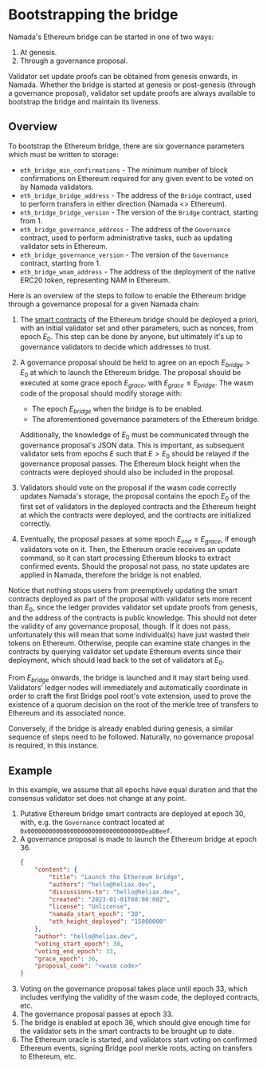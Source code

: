 # Bootstrapping the bridge

Namada's Ethereum bridge can be started in one of two ways:

1. At genesis.
2. Through a governance proposal.

Validator set update proofs can be obtained from genesis onwards, in Namada.
Whether the bridge is started at genesis or post-genesis (through a governance
proposal), validator set update proofs are always available to bootstrap the
bridge and maintain its liveness.

## Overview

To bootstrap the Ethereum bridge, there are six governance parameters which
must be written to storage:

- `eth_bridge_min_confirmations` - The minimum number of block confirmations
  on Ethereum required for any given event to be voted on by Namada validators.
- `eth_bridge_bridge_address` - The address of the `Bridge` contract, used to
  perform transfers in either direction (Namada <> Ethereum).
- `eth_bridge_bridge_version` - The version of the `Bridge` contract, starting
  from 1.
- `eth_bridge_governance_address` - The address of the `Governance` contract,
  used to perform administrative tasks, such as updating validator sets in
  Ethereum.
- `eth_bridge_governance_version` - The version of the `Governance` contract,
  starting from 1.
- `eth_bridge_wnam_address` - The address of the deployment of the native
  ERC20 token, representing NAM in Ethereum.

Here is an overview of the steps to follow to enable the Ethereum bridge through a
governance proposal for a given Namada chain:

1. The [smart contracts](./ethereum_smart_contracts.md) of the Ethereum bridge
   should be deployed a priori, with an initial validator set and other parameters,
   such as nonces, from epoch $E_0$. This step can be done by anyone, but ultimately
   it's up to governance validators to decide which addresses to trust.
2. A governance proposal should be held to agree on an epoch $E_{bridge} > E_0$ at
   which to launch the Ethereum bridge. The proposal should be executed at some
   grace epoch $E_{grace}$, with $E_{grace} \le E_{bridge}$. The wasm code of
   the proposal should modify storage with:

    - The epoch $E_{bridge}$ when the bridge is to be enabled.
    - The aforementioned governance parameters of the Ethereum bridge.

   Additionally, the knowledge of $E_0$ must be communicated through the governance
   proposal's JSON data. This is important, as subsequent validator sets from epochs
   $E$ such that $E > E_0$ should be relayed if the governance proposal passes.
   The Ethereum block height when the contracts were deployed should also be
   included in the proposal.
3. Validators should vote on the proposal if the wasm code correctly updates
   Namada's storage, the proposal contains the epoch $E_0$ of the first set of
   validators in the deployed contracts and the Ethereum height at which the
   contracts were deployed, and the contracts are initialized correctly.
4. Eventually, the proposal passes at some epoch $E_{end} \le E_{grace}$, if enough
   validators vote on it. Then, the Ethereum oracle receives an update command, so it
   can start processing Ethereum blocks to extract confirmed events. Should the proposal
   not pass, no state updates are applied in Namada, therefore the bridge is not enabled.

Notice that nothing stops users from preemptively updating the smart contracts
deployed as part of the proposal with validator sets more recent than $E_0$, since
the ledger provides validator set update proofs from genesis, and the address of
the contracts is public knowledge. This should not deter the validity of any
governance proposal, though. If it does not pass, unfortunately this will mean
that some individual(s) have just wasted their tokens on Ethereum. Otherwise,
people can examine state changes in the contracts by querying validator set
update Ethereum events since their deployment, which should lead back to the
set of validators at $E_0$.

From $E_{bridge}$ onwards, the bridge is launched and it may start being used.
Validators' ledger nodes will immediately and automatically coordinate in order
to craft the first Bridge pool root's vote extension, used to prove the existence
of a quorum decision on the root of the merkle tree of transfers to Ethereum and
its associated nonce.

Conversely, if the bridge is already enabled during genesis, a similar sequence of
steps need to be followed. Naturally, no governance proposal is required, in this
instance.

## Example

In this example, we assume that all epochs have equal duration and that
the consensus validator set does not change at any point.

1. Putative Ethereum bridge smart contracts are deployed at epoch $30$, with, e.g.
   the `Governance` contract located at `0x00000000000000000000000000000000DeaDBeef`.
2. A governance proposal is made to launch the Ethereum bridge at epoch $36$.
    ```json
    {
        "content": {
            "title": "Launch the Ethereum bridge",
            "authors": "hello@heliax.dev",
            "discussions-to": "hello@heliax.dev",
            "created": "2023-01-01T08:00:00Z",
            "license": "Unlicense",
            "namada_start_epoch": "30",
            "eth_height_deployed": "15000000"
        },
        "author": "hello@heliax.dev",
        "voting_start_epoch": 30,
        "voting_end_epoch": 33,
        "grace_epoch": 36,
        "proposal_code": "<wasm code>"
    }
    ```
3. Voting on the governance proposal takes place until epoch $33$,
   which includes verifying the validity of the wasm code, the
   deployed contracts, etc.
4. The governance proposal passes at epoch $33$.
5. The bridge is enabled at epoch $36$, which should give enough time for the
   validator sets in the smart contracts to be brought up to date.
6. The Ethereum oracle is started, and validators start voting on confirmed
   Ethereum events, signing Bridge pool merkle roots, acting on transfers
   to Ethereum, etc.
